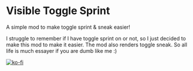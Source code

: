 # Visible Toggle Sprint
A simple mod to make toggle sprint & sneak easier!

I struggle to remember if I have toggle sprint on or not, so I just decided to make this mod to make it easier.
The mod also renders toggle sneak. So all life is much essayer if you are dumb like me :)

[![ko-fi](https://ko-fi.com/img/githubbutton_sm.svg)](https://ko-fi.com/M4M7DWJCH)